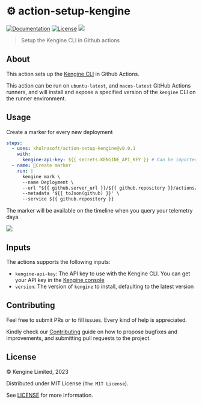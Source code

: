 # :gear: action-setup-kengine

[![Documentation][docs_badge]][docs]
[![License][license_badge]][license]
![](https://github.com/khulnasoft/action-setup-kengine/workflows/Tests/badge.svg)

> Setup the Kengine CLI in Github actions

## About
This action sets up the [Kengine CLI](https://kengine.khulnasoft.com/docs/cli/install/) in Github Actions.

This action can be run on `ubuntu-latest`, and `macos-latest` GitHub Actions runners, and will install and expose a specified version of the `kengine` CLI on the runner environment.

## Usage

Create a marker for every new deployment

```yaml
steps:
  - uses: khulnasoft/action-setup-kengine@v0.0.1
    with:
      kengine-api-key: ${{ secrets.KENGINE_API_KEY }} # Can be imported from Github Actions Secrets
  - name: 📍Create marker
    run: |
      kengine mark \
      --name Deployment \
      --url "${{ github.server_url }}/${{ github.repository }}/actions/runs/${{ github.run_id }}" \
      --metadata '${{ toJson(github) }}' \
      --service ${{ github.repository }}
```

The marker will be available on the timeline when you query your telemetry daya

![](./assets/marker.png)


## Inputs
The actions supports the following inputs:

- `kengine-api-key`: The API key to use with the Kengine CLI. You can get your API key  in the [Kengine console](https://console.kengine.khulnasoft.com)
- `version`: The version of `kengine` to install, defaulting to the latest version

## Contributing

Feel free to submit PRs or to fill issues. Every kind of help is appreciated. 

Kindly check our [Contributing](Contributing.md) guide on how to propose
bugfixes and improvements, and submitting pull requests to the project.

## License

&copy; Kengine Limited, 2023

Distributed under MIT License (`The MIT License`).

See [LICENSE](LICENSE) for more information.

<!-- Badges -->

[docs]: https://kengine.khulnasoft.com/docs/
[docs_badge]: https://img.shields.io/badge/docs-reference-blue.svg?style=flat-square
[license]: https://opensource.org/licenses/MIT
[license_badge]: https://img.shields.io/github/license/kengine/cli.svg?color=blue&style=flat-square&ghcache=unused
